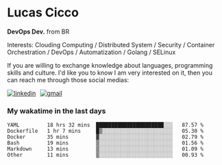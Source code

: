 # Lucas Cicco

**DevOps Dev.** from BR

Interests: Clouding Computing / Distributed System / Security / Container Orchestration / DevOps / Automatization / Golang / SELinux

If you are willing to exchange knowledge about languages, programming skills and culture. I'd like you to know I am very interested on it, then you can reach me through those social medias:

<div style="display: flex; align-items: center; gap: 10px;">
  <a href="https://www.linkedin.com/in/lucas-vitor-de-cicco" target="_blank">
    <img
      src="https://img.shields.io/badge/-LinkedIn-%230077B5?style=for-the-badge&logo=linkedin&logoColor=white"
      alt="linkedin"
      target="_blank" 
    />
  </a>
  <a href="mailto:lucasvitorx1@gmail.com">
      <img
        src="https://img.shields.io/badge/-Gmail-%23333?style=for-the-badge&logo=gmail&logoColor=white"
        alt="gmail"
        target="_blank"
      />
  </a>
</div>

### My wakatime in the last days

<!--START_SECTION:waka-->

```text
YAML         18 hrs 32 mins  ██████████████████████░░░   87.57 %
Dockerfile   1 hr 7 mins     █▒░░░░░░░░░░░░░░░░░░░░░░░   05.30 %
Docker       35 mins         ▓░░░░░░░░░░░░░░░░░░░░░░░░   02.79 %
Bash         19 mins         ▒░░░░░░░░░░░░░░░░░░░░░░░░   01.56 %
Markdown     13 mins         ▒░░░░░░░░░░░░░░░░░░░░░░░░   01.09 %
Other        11 mins         ▒░░░░░░░░░░░░░░░░░░░░░░░░   00.93 %
```

<!--END_SECTION:waka-->

